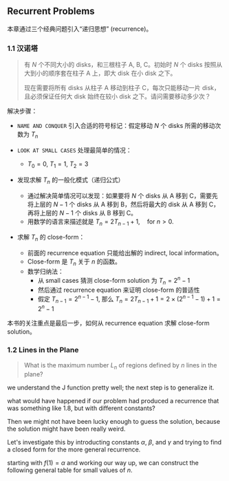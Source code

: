 ## Recurrent Problems

本章通过三个经典问题引入“递归思想” (recurrence)。

### 1.1 汉诺塔

> 有 $N$ 个不同大小的 disks，和三根柱子 A, B, C。初始时 $N$ 个 disks 按照从大到小的顺序套在柱子 A 上，即大 disk 在小 disk 之下。
>
> 现在需要将所有 disks 从柱子 A 移动到柱子 C，每次只能移动一片 disk，且必须保证任何大 disk 始终在较小 disk 之下。请问需要移动多少次？

解决步骤：

- `NAME AND CONQUER` 引入合适的符号标记：假定移动 $N$ 个 disks 所需的移动次数为 $T_n$
- `LOOK AT SMALL CASES` 处理最简单的情况：
  - $T_0 = 0$, $T_1 = 1$, $T_2 = 3$
- 发现求解 $T_n$ 的一般化模式（递归公式）
  - 通过解决简单情况可以发现：如果要将 $N$ 个 disks 从 A 移到 C，需要先将上层的 $N-1$ 个 disks 从 A 移到 B，然后将最大的 disk 从 A 移到 C，再将上层的 $N-1$ 个 disks 从 B 移到 C。
  - 用数学的语言来描述就是 $T_n = 2T_{n-1} + 1,\quad \text{for }n>0$.

- 求解 $T_n$ 的 close-form：
  - 前面的 recurrence equation 只能给出解的 indirect, local information。
  - Close-form 是 $T_n$ 关于 $n$ 的函数。
  - 数学归纳法：
    - 从 small cases 猜测 close-form solution 为 $T_n = 2^n-1$
    - 然后通过 recurrence equation 来证明 close-form 的普适性
    - 假定 $T_{n-1} = 2^{n-1}-1$, 那么 $T_n = 2T_{n-1}+1 = 2\times(2^{n-1}-1)+1 = 2^n - 1$

本书的关注重点是最后一步，如何从 recurrence equation 求解 close-form solution。

### 1.2 Lines in the Plane

> What is the maximum number $L_n$ of regions defined by $n$ lines in the plane?





we understand the J function pretty well; the next step is to generalize it.

what would have happened if our problem had produced a recurrence that was something like 1.8, but with different constants?

Then we might not have been lucky enough to guess the solution, because the solution might have been really weird.

Let's investigate this by introducting constants $α$, $\beta$, and $\gamma$ and trying to find a closed form for the more general recurrence.

starting with $f(1) = α$ and working our way up, we can construct the following general table for small values of $n$.

















